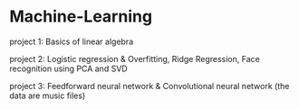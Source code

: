 # Machine-Learning

project 1: Basics of linear algebra

project 2: Logistic regression & Overfitting, Ridge Regression, Face recognition using PCA and SVD

project 3: Feedforward neural network & Convolutional neural network (the data are music files)
